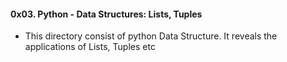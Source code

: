 #### 0x03. Python - Data Structures: Lists, Tuples

* This directory consist of python Data Structure. It reveals the applications of Lists, Tuples etc
